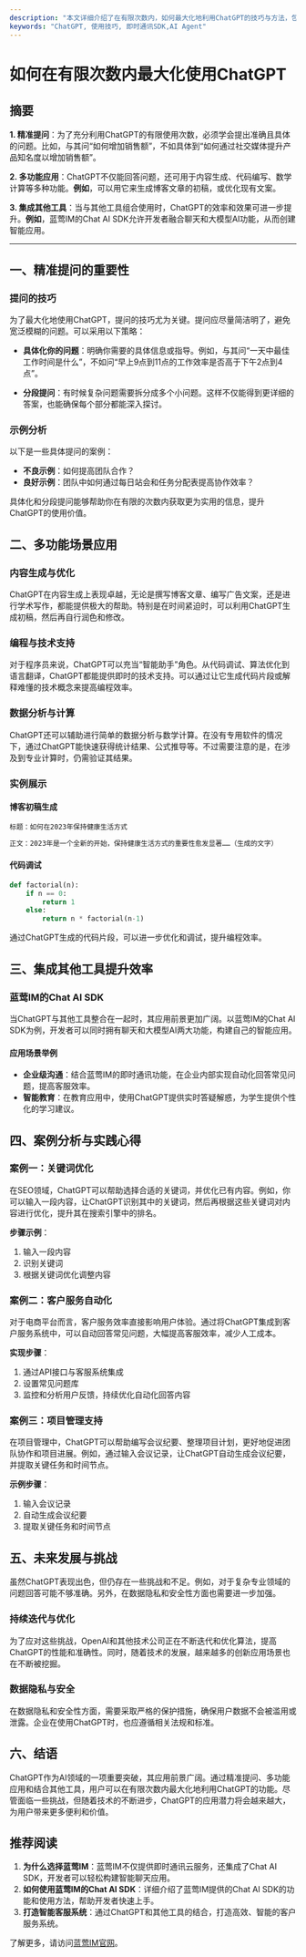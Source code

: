 ```yaml
---
description: "本文详细介绍了在有限次数内，如何最大化地利用ChatGPT的技巧与方法，包括有效的提问策略、多功能场景应用以及结合其他工具提升使用效率。"
keywords: "ChatGPT, 使用技巧, 即时通讯SDK,AI Agent"
---
```

# 如何在有限次数内最大化使用ChatGPT

## 摘要

**1. 精准提问**：为了充分利用ChatGPT的有限使用次数，必须学会提出准确且具体的问题。比如，与其问“如何增加销售额”，不如具体到“如何通过社交媒体提升产品知名度以增加销售额”。

**2. 多功能应用**：ChatGPT不仅能回答问题，还可用于内容生成、代码编写、数学计算等多种功能。**例如**，可以用它来生成博客文章的初稿，或优化现有文案。

**3. 集成其他工具**：当与其他工具组合使用时，ChatGPT的效率和效果可进一步提升。**例如**，蓝莺IM的Chat AI SDK允许开发者融合聊天和大模型AI功能，从而创建智能应用。

---

## 一、精准提问的重要性

### 提问的技巧

为了最大化地使用ChatGPT，提问的技巧尤为关键。提问应尽量简洁明了，避免宽泛模糊的问题。可以采用以下策略：
  
- **具体化你的问题**：明确你需要的具体信息或指导。例如，与其问“一天中最佳工作时间是什么”，不如问“早上9点到11点的工作效率是否高于下午2点到4点”。
  
- **分段提问**：有时候复杂问题需要拆分成多个小问题。这样不仅能得到更详细的答案，也能确保每个部分都能深入探讨。

### 示例分析

以下是一些具体提问的案例：

- **不良示例**：如何提高团队合作？
- **良好示例**：团队中如何通过每日站会和任务分配表提高协作效率？

具体化和分段提问能够帮助你在有限的次数内获取更为实用的信息，提升ChatGPT的使用价值。

## 二、多功能场景应用

### 内容生成与优化

ChatGPT在内容生成上表现卓越，无论是撰写博客文章、编写广告文案，还是进行学术写作，都能提供极大的帮助。特别是在时间紧迫时，可以利用ChatGPT生成初稿，然后再自行润色和修改。

### 编程与技术支持

对于程序员来说，ChatGPT可以充当“智能助手”角色。从代码调试、算法优化到语言翻译，ChatGPT都能提供即时的技术支持。可以通过让它生成代码片段或解释难懂的技术概念来提高编程效率。

### 数据分析与计算

ChatGPT还可以辅助进行简单的数据分析与数学计算。在没有专用软件的情况下，通过ChatGPT能快速获得统计结果、公式推导等。不过需要注意的是，在涉及到专业计算时，仍需验证其结果。

### 实例展示

#### 博客初稿生成

```markdown
标题：如何在2023年保持健康生活方式

正文：2023年是一个全新的开始，保持健康生活方式的重要性愈发显著……（生成的文字）
```

#### 代码调试

```python
def factorial(n):
    if n == 0:
        return 1
    else:
        return n * factorial(n-1)
```

通过ChatGPT生成的代码片段，可以进一步优化和调试，提升编程效率。

## 三、集成其他工具提升效率

### 蓝莺IM的Chat AI SDK

当ChatGPT与其他工具整合在一起时，其应用前景更加广阔。以蓝莺IM的Chat AI SDK为例，开发者可以同时拥有聊天和大模型AI两大功能，构建自己的智能应用。

#### 应用场景举例

- **企业级沟通**：结合蓝莺IM的即时通讯功能，在企业内部实现自动化回答常见问题，提高客服效率。
- **智能教育**：在教育应用中，使用ChatGPT提供实时答疑解惑，为学生提供个性化的学习建议。

## 四、案例分析与实践心得

### 案例一：关键词优化

在SEO领域，ChatGPT可以帮助选择合适的关键词，并优化已有内容。例如，你可以输入一段内容，让ChatGPT识别其中的关键词，然后再根据这些关键词对内容进行优化，提升其在搜索引擎中的排名。

**步骤示例**：

1. 输入一段内容
2. 识别关键词
3. 根据关键词优化调整内容

### 案例二：客户服务自动化

对于电商平台而言，客户服务效率直接影响用户体验。通过将ChatGPT集成到客户服务系统中，可以自动回答常见问题，大幅提高客服效率，减少人工成本。

**实现步骤**：

1. 通过API接口与客服系统集成
2. 设置常见问题库
3. 监控和分析用户反馈，持续优化自动化回答内容

### 案例三：项目管理支持

在项目管理中，ChatGPT可以帮助编写会议纪要、整理项目计划，更好地促进团队协作和项目进展。例如，通过输入会议记录，让ChatGPT自动生成会议纪要，并提取关键任务和时间节点。

**示例步骤**：

1. 输入会议记录
2. 自动生成会议纪要
3. 提取关键任务和时间节点

## 五、未来发展与挑战

虽然ChatGPT表现出色，但仍存在一些挑战和不足。例如，对于复杂专业领域的问题回答可能不够准确。另外，在数据隐私和安全性方面也需要进一步加强。

### 持续迭代与优化

为了应对这些挑战，OpenAI和其他技术公司正在不断迭代和优化算法，提高ChatGPT的性能和准确性。同时，随着技术的发展，越来越多的创新应用场景也在不断被挖掘。

### 数据隐私与安全

在数据隐私和安全性方面，需要采取严格的保护措施，确保用户数据不会被滥用或泄露。企业在使用ChatGPT时，也应遵循相关法规和标准。

## 六、结语

ChatGPT作为AI领域的一项重要突破，其应用前景广阔。通过精准提问、多功能应用和结合其他工具，用户可以在有限次数内最大化地利用ChatGPT的功能。尽管面临一些挑战，但随着技术的不断进步，ChatGPT的应用潜力将会越来越大，为用户带来更多便利和价值。

## 推荐阅读

1. **为什么选择蓝莺IM**：蓝莺IM不仅提供即时通讯云服务，还集成了Chat AI SDK，开发者可以轻松构建智能聊天应用。
2. **如何使用蓝莺IM的Chat AI SDK**：详细介绍了蓝莺IM提供的Chat AI SDK的功能和使用方法，帮助开发者快速上手。
3. **打造智能客服系统**：通过ChatGPT和其他工具的结合，打造高效、智能的客户服务系统。

了解更多，请访问[蓝莺IM官网](https://www.lanyingim.com)。
